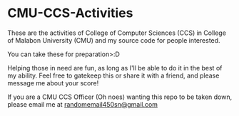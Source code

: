 # CMU-CCS-Activities
These are the activities of College of Computer Sciences (CCS) in College of Malabon University (CMU) and my source code for people interested.

You can take these for preparation>:D

Helping those in need are fun, as long as I'll be able to do it in the best of my ability.
Feel free to gatekeep this or share it with a friend, and please message me about your score!

If you are a CMU CCS Officer (Oh noes) wanting this repo to be taken down, please email me at randomemail450sn@gmail.com
